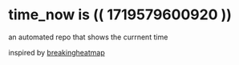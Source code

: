 # time_now is (( 1719579600920 ))

an automated repo that shows the currnent time

inspired by [breakingheatmap](https://github.com/breakingheatmap/breakingheatmap)